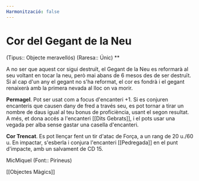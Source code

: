 ```yaml
---
Harmonització: false
---
```

# Cor del Gegant de la Neu

(Tipus:: Objecte meravellós) (Raresa:: Únic) **

A no ser que aquest cor sigui destruït, el Gegant de la Neu es reformarà al seu voltant en tocar la neu, però mai abans de 6 mesos des de ser destruït. Si al cap d'un any el gegant no s'ha reformat, el cor es fondrà i el gegant renaixerà amb la primera nevada al lloc on va morir.

**Permagel**. Pot ser usat com a focus d'encanteri +1. Si es conjuren encanteris que causen dany de fred a través seu, es pot tornar a tirar un nombre de daus igual al teu bonus de proficiència, usant el segon resultat. A més, et dona accés a l'encanteri [[Dits Gebrats]], i el pots usar una vegada per alba sense gastar una casella d'encanteri.

**Cor Trencat**. Es pot llençar fent un tir d'atac de Força, a un rang de 20 u./60 u. En impactar, s'esberla i conjura l'encanteri [[Pedregada]] en el punt d'impacte, amb un salvament de CD 15.

MicMiquel (Font:: Pirineus)

[[Objectes Màgics]]